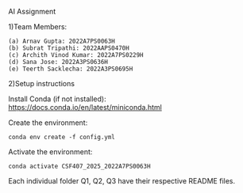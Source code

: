 AI Assignment

1)Team Members:

    (a) Arnav Gupta: 2022A7PS0063H
    (b) Subrat Tripathi: 2022AAPS0470H
    (c) Archith Vinod Kumar: 2022A7PS0229H
    (d) Sana Jose: 2022A3PS0636H
    (e) Teerth Sacklecha: 2022A3PS0695H

2)Setup instructions

Install Conda (if not installed): https://docs.conda.io/en/latest/miniconda.html

Create the environment:

    conda env create -f config.yml

Activate the environment:

    conda activate CSF407_2025_2022A7PS0063H

Each individual folder Q1, Q2, Q3 have their respective README files.
